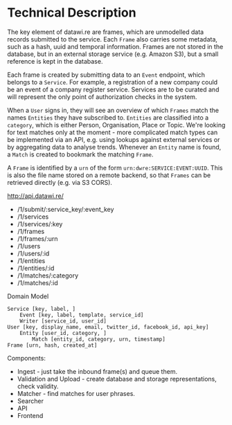 Technical Description
=====================

The key element of datawi.re are frames, which are unmodelled data 
records submitted to the service. Each ``Frame`` also carries some
metadata, such as a hash, uuid and temporal information. Frames 
are not stored in the database, but in an external storage service
(e.g. Amazon S3), but a small reference is kept in the database. 

Each frame is created by submitting data to an ``Event`` endpoint,
which belongs to a ``Service``. For example, a registration of a new
company could be an event of a company register service. Services
are to be curated and will represent the only point of
authorization checks in the system.

When a ``User`` signs in, they will see an overview of which
``Frames`` match the names ``Entities`` they have subscribed to. 
``Entities`` are classified into a ``category``, which is either 
Person, Organisation, Place or Topic. We're looking for text 
matches only at the moment - more complicated match types can be
implemented via an API, e.g. using lookups against external services
or by aggregating data to analyse trends. Whenever an ``Entity``
name is found, a ``Match`` is created to bookmark the matching
``Frame``.

A ``Frame`` is identified by a ``urn`` of the form
``urn:dwre:SERVICE:EVENT:UUID``. This is also the file name stored 
on a remote backend, so that ``Frames`` can be retrieved directly 
(e.g. via S3 CORS).


http://api.datawi.re/

* /1/submit/:service_key/:event_key
* /1/services
* /1/services/:key
* /1/frames
* /1/frames/:urn
* /1/users
* /1/users/:id
* /1/entities
* /1/entities/:id
* /1/matches/:category
* /1/matches/:id
                    
                    
Domain Model

    Service [key, label, ]
        Event [key, label, template, service_id]
        Writer [service_id, user_id]
    User [key, display_name, email, twitter_id, facebook_id, api_key]
        Entity [user_id, category, ]
            Match [entity_id, category, urn, timestamp]
    Frame [urn, hash, created_at]



Components: 

* Ingest - just take the inbound frame(s) and queue them.
* Validation and Upload - create database and storage representations, check validity.
* Matcher - find matches for user phrases.
* Searcher
* API
* Frontend
